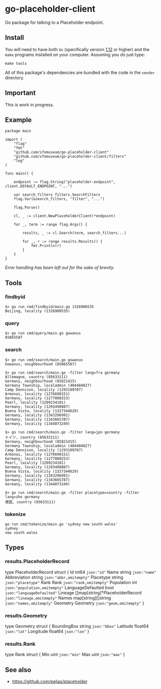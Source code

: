 # go-placeholder-client

Go package for talking to a Placeholder endpoint.

## Install

You will need to have both `Go` (specifically version [1.12](https://golang.org/dl/) or higher) and the `make` programs installed on your computer. Assuming you do just type:

```
make tools
```

All of this package's dependencies are bundled with the code in the `vendor` directory.

## Important

This is work in progress.

## Example

```
package main

import (
	"flag"
	"fmt"
	"github.com/sfomuseum/go-placeholder-client"
	"github.com/sfomuseum/go-placeholder-client/filters"	
	"log"
)

func main() {

	endpoint := flag.String("placeholder-endpoint", client.DEFAULT_ENDPOINT, "...")

	var search_filters filters.SearchFilters
	flag.Var(&search_filters, "filter", "...")
	
	flag.Parse()

	cl, _ := client.NewPlaceholderClient(*endpoint)

	for _, term := range flag.Args() {

		results, _ := cl.Search(term, search_filters...)

		for _, r := range results.Results() {
			fmt.Println(r)
		}
	}
}

```

_Error handling has been left out for the sake of brevity._

## Tools

### findbyid

```
$> go run cmd/findbyid/main.go 1326900535
Beijing, locality (1326900535)
```

### query

```
$> go run cmd/query/main.go gowanus
85865587
```

### search

```
$> go run cmd/search/main.go gowanus
Gowanus, neighbourhood (85865587)

$> go run cmd/search/main.go -filter lang=fra germany
Allemagne, country (85633111)
Germany, neighbourhood (85821415)
Germany Township, localadmin (404484827)
Camp Dennison, locality (1293109707)
Armonai, locality (1276690151)
Germany, locality (1277080253)
Pearl, locality (1209234101)
Germany, locality (1293498807)
Buena Vista, locality (1327344629)
Germany, locality (1343296991)
Germany, locality (1343665787)
Germany, locality (1344073249)

$> go run cmd/search/main.go -filter lang=jpn germany
ドイツ, country (85633111)
Germany, neighbourhood (85821415)
Germany Township, localadmin (404484827)
Camp Dennison, locality (1293109707)
Armonai, locality (1276690151)
Germany, locality (1277080253)
Pearl, locality (1209234101)
Germany, locality (1293498807)
Buena Vista, locality (1327344629)
Germany, locality (1343296991)
Germany, locality (1343665787)
Germany, locality (1344073249)

$> go run cmd/search/main.go -filter placetype=country -filter lang=zho germany
德国, country (85633111)
```

### tokenize

```
go run cmd/tokenize/main.go 'sydney new south wales'
sydney
new south wales
```

## Types

### results.PlaceholderRecord

type PlaceholderRecord struct {
	Id                int64                          `json:"id"`
	Name              string                         `json:"name"`
	Abbreviation      string                         `json:"abbr,omitempty"`
	Placetype         string                         `json:"placetype"`
	Rank              Rank                           `json:"rank,omitempty"`
	Population        int                            `json:"population,omitempty"`
	LanguageDefaulted bool                           `json:"languageDefaulted"`
	Lineage           []map[string]*PlaceholderRecord `json:"lineage,omitempty"`
	Names             map[string][]string            `json:"names,omitempty"`
	Geometry          Geometry                       `json:"geom,omitempty"`
}

### results.Geometry

type Geometry struct {
	BoundingBox string  `json:"bbox"`
	Latitude    float64 `json:"lat"`
	Longitude   float64 `json:"lon"`
}

### results.Rank

type Rank struct {
	Min uint `json:"min"`
	Max uint `json:"max"`
}

## See also

* https://github.com/pelias/placeholder